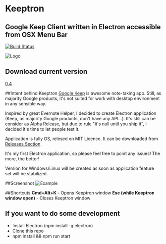 # Keeptron
## Google Keep Client written in Electron accessible from OSX Menu Bar 
[![Build Status](https://travis-ci.org/ArturSkowronski/keeptron.svg?branch=master)](https://travis-ci.org/ArturSkowronski/keeptron)

![Logo](http://i.imgur.com/NQrESNs.png)
## Download current version
[0.4](https://github.com/ArturSkowronski/keeptron/releases/tag/v0.4-alpha) 

##Intent behind Keeptron
[Google Keep](https://keep.google.com/) is awesome note-taking app. Still, as majority Google products, it's not suited for work with desktop environment in any sensible way. 

Inspired by great Evernote Helper, I decided to create Electron application (Keep, as majority Google products, don't have any API...). It's still can be consider as Alpha Release, but due to rule "it's null until you ship it", I decided it's time to let people test it. 

Application is fully OS, relesed on MIT Licence. It can be downloaded from [Releases Section](https://github.com/ArturSkowronski/keeptron/releases).  

It's my first Electron application, so please feel free to point any issues! The more, the better!

Version for Windows/Linux will be created as soon as application feature set will be stabilized.

##Screenshot
![Example](http://i.imgur.com/XzCn6A0.jpg)

##Shortcuts
**Cmd+Alt+K** - Opens Keeptron window
**Esc (while Keeptron window open)** - Closes Keeptron window


## If you want to do some development
* Install Electron (npm install -g electron)
* Clone this repo
* npm install && npm run start
